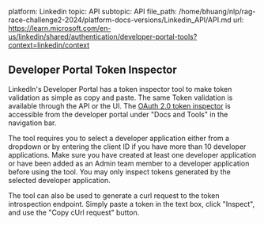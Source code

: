 platform: Linkedin
topic: API
subtopic: API
file_path: /home/bhuang/nlp/rag-race-challenge2-2024/platform-docs-versions/Linkedin_API/API.md
url: https://learn.microsoft.com/en-us/linkedin/shared/authentication/developer-portal-tools?context=linkedin/context

## Developer Portal Token Inspector

LinkedIn's Developer Portal has a token inspector tool to make token validation as simple as copy and paste. The same Token validation is available through the API or the UI. The [OAuth 2.0 token inspector](https://www.linkedin.com/developers/tools/oauth/token-inspector) is accessible from the developer portal under "Docs and Tools" in the navigation bar.

The tool requires you to select a developer application either from a dropdown or by entering the client ID if you have more than 10 developer applications. Make sure you have created at least one developer application or have been added as an Admin team member to a developer application before using the tool. You may only inspect tokens generated by the selected developer application.

The tool can also be used to generate a curl request to the token introspection endpoint. Simply paste a token in the text box, click "Inspect", and use the "Copy cUrl request" button.